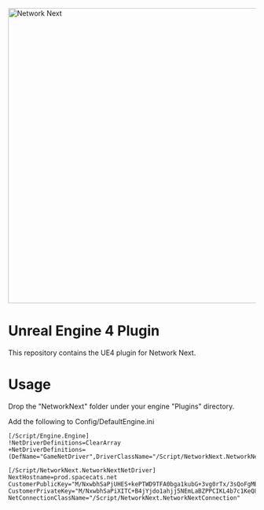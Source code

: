 <img src="https://static.wixstatic.com/media/799fd4_0512b6edaeea4017a35613b4c0e9fc0b~mv2.jpg/v1/fill/w_1200,h_140,al_c,q_80,usm_0.66_1.00_0.01/networknext_logo_colour_black_RGB_tightc.jpg" alt="Network Next" width="600"/>

<br>

# Unreal Engine 4 Plugin

This repository contains the UE4 plugin for Network Next.

# Usage

Drop the "NetworkNext" folder under your engine "Plugins" directory.

Add the following to Config/DefaultEngine.ini

    [/Script/Engine.Engine]
    !NetDriverDefinitions=ClearArray
    +NetDriverDefinitions=    (DefName="GameNetDriver",DriverClassName="/Script/NetworkNext.NetworkNextNetDriver",DriverClassNameFallback="/Script/NetworkNext.NetworkNextNetDriver")

    [/Script/NetworkNext.NetworkNextNetDriver]
    NextHostname=prod.spacecats.net
    CustomerPublicKey="M/NxwbhSaPjUHES+kePTWD9TFA0bga1kubG+3vg0rTx/3sQoFgMB1w=="
    CustomerPrivateKey="M/NxwbhSaPiXITC+B4jYjdo1ahjj5NEmLaBZPPCIKL4b7c1KeQ8hq9QcRL6R49NYP1MUDRuBrWS5sb7e+DStPH/exCgWAwHX"
    NetConnectionClassName="/Script/NetworkNext.NetworkNextConnection"
